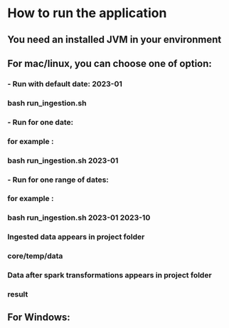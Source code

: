 # How to run the application

## You need an installed JVM in your environment

## For mac/linux, you can choose one of option: 

### -  Run with default date: 2023-01
### bash run_ingestion.sh

### -  Run for one date: 
### for example :
### bash run_ingestion.sh 2023-01

### -  Run for one range of dates: 
### for example :
### bash run_ingestion.sh 2023-01 2023-10


### Ingested data appears in project folder
###
### core/temp/data

### Data after spark transformations appears in  project folder
###
### result



## For Windows: 